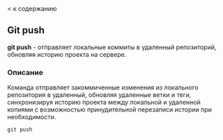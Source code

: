 < к содержанию

## Git push

**git push** - отправляет локальные коммиты в удаленный репозиторий, обновляя историю проекта на сервере.

### Описание

Команда отправляет закоммиченные изменения из локального репозитория в удаленный, обновляя удаленные ветки и теги, синхронизируя историю проекта между локальной и удаленной копиями с возможностью принудительной перезаписи истории при необходимости.

```bash=
git push
```